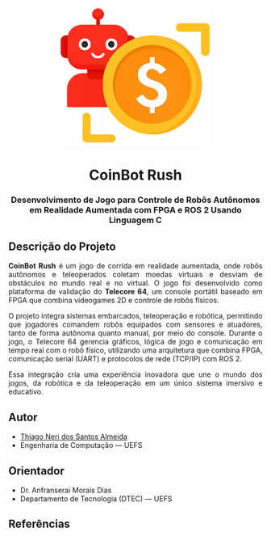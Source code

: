 <p align="center">
  <img src="img/capa.png" width = "300" />
</p>

<h1 align="center">CoinBot Rush
</h1>

<h3 align="center"> Desenvolvimento de Jogo para Controle de Robôs Autônomos em Realidade Aumentada com FPGA e ROS 2 Usando Linguagem C
</h3>

<div align="justify"> 
<h2>Descrição do Projeto</h2>

**CoinBot Rush** é um jogo de corrida em realidade aumentada, onde robôs autônomos e teleoperados coletam moedas virtuais e desviam de obstáculos no mundo real e no virtual. O jogo foi desenvolvido como plataforma de validação do **Telecore 64**, um console portátil baseado em FPGA que combina videogames 2D e controle de robôs físicos.

O projeto integra sistemas embarcados, teleoperação e robótica, permitindo que jogadores comandem robôs equipados com sensores e atuadores, tanto de forma autônoma quanto manual, por meio do console. Durante o jogo, o Telecore 64 gerencia gráficos, lógica de jogo e comunicação em tempo real com o robô físico, utilizando uma arquitetura que combina FPGA, comunicação serial (UART) e protocolos de rede (TCP/IP) com ROS 2.

Essa integração cria uma experiência inovadora que une o mundo dos jogos, da robótica e da teleoperação em um único sistema imersivo e educativo.

</div>

<h2> Autor <br></h2>
<uL>
  <li><a href="https://github.com/TAlmeida003">Thiago Neri dos Santos Almeida</a></li>
  <li>Engenharia de Computação — UEFS</li>
</ul>


<h2> Orientador <br></h2>
<ul>
      <li>Dr. Anfranserai Morais Dias</li>
      <li>Departamento de Tecnologia (DTEC) — UEFS</li>
</ul>



<div align="justify"> 
<div id="referencias"> 


<h2>Referências</h2>

> 
>

</div>
</div>